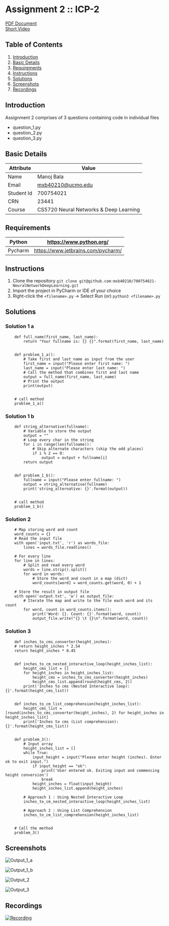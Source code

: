# Assignment 2 :: ICP-2

[PDF Document][1]  
[Short Video][2]

## Table of Contents

1. [Introduction](#introduction)
2. [Basic Details](#basic-details)
3. [Requirements](#requirements)
4. [Instructions](#instructions) 
5. [Solutions](#solutions)
6. [Screenshots](#screenshots)
7. [Recordings](#recordings)

## Introduction

Assignment 2 comprises of 3 questions containing code in individual files
+ question_1.py
+ question_2.py
+ question_3.py

## Basic Details
| Attribute  | Value                                  | 
|------------|----------------------------------------|
| Name       | Manoj Bala                             |
| Email      | mxb40210@ucmo.edu                      |
| Student Id | 700754021                              |
| CRN        | 23441                                  |
| Course     | CS5720 Neural Networks & Deep Learning |

## Requirements

| Python     | https://www.python.org/            | 
|------------|------------------------------------|
| Pycharm    | https://www.jetbrains.com/pycharm/ |

## Instructions

1. Clone the repository
`git clone git@github.com:mxb40210/700754021-NeuralNetworkDeepLearning.git`
2. Import the project in PyCharm or IDE of your choice
3. Right-click the `<filename>.py` -> Select Run (or) `python3 <filename>.py`

## Solutions

### Solution 1 a
```
    def full_name(first_name, last_name):
        return "Your fullname is: {} {}".format(first_name, last_name)


    def problem_1_a():
        # Take first and last name as input from the user
        first_name = input("Please enter first name: ")
        last_name = input("Please enter last name: ")
        # Call the method that combines first and last name
        output = full_name(first_name, last_name)
        # Print the output
        print(output)


    # call method
    problem_1_a()
```

### Solution 1 b
```
    def string_alternative(fullname):
        # Variable to store the output
        output = ""
        # Loop every char in the string
        for i in range(len(fullname)):
            # Skip alternate characters (skip the odd places)
            if i % 2 == 0:
                output = output + fullname[i]
        return output


    def problem_1_b():
        fullname = input("Please enter fullname: ")
        output = string_alternative(fullname)
        print('string_alternative: {}'.format(output))


    # call method
    problem_1_b()
```

### Solution 2
```
    # Map storing word and count
    word_counts = {}
    # Read the input file
    with open('input.txt', 'r') as words_file:
        lines = words_file.readlines()

    # For every line
    for line in lines:
        # Split and read every word
        words = line.strip().split()
        for word in words:
            # Store the word and count in a map (dict)
            word_counts[word] = word_counts.get(word, 0) + 1

    # Store the result in output file
    with open('output.txt', 'w') as output_file:
        # Iterate the map and write to the file each word and its count
        for word, count in word_counts.items():
            print('Word: {}. Count: {}'.format(word, count))
            output_file.write("{} \t {}\n".format(word, count))
```

### Solution 3
```
    def inches_to_cms_converter(height_inches):
    # return height_inches * 2.54
    return height_inches * 0.45


    def inches_to_cm_nested_interactive_loop(height_inches_list):
        height_cms_list = []
        for height_inches in height_inches_list:
            height_cms = inches_to_cms_converter(height_inches)
            height_cms_list.append(round(height_cms, 2))
        print('Inches to cms (Nested Interactive loop): {}'.format(height_cms_list))
    
    
    def inches_to_cm_list_comprehension(height_inches_list):
        height_cms_list = [round(inches_to_cms_converter(height_inches), 2) for height_inches in height_inches_list]
        print('Inches to cms (List comprehension): {}'.format(height_cms_list))
    
    
    def problem_3():
        # Input array
        height_inches_list = []
        while True:
            input_height = input("Please enter height (inches). Enter ok to exit input.")
            if input_height == "ok":
                print('User entered ok. Exiting input and commencing height conversion')
                break
            height_inches = float(input_height)
            height_inches_list.append(height_inches)
    
        # Approach 1 : Using Nested Interactive Loop
        inches_to_cm_nested_interactive_loop(height_inches_list)
    
        # Approach 2 : Using List Comprehension
        inches_to_cm_list_comprehension(height_inches_list)
    
    
    # Call the method
    problem_3()
```

## Screenshots

![Output_1_a](images/Question_1_a.png "Output_1_a")

![Output_1_b](images/Question_1_b.png "Output_1_b")

![Output_2](images/Question_2.png "Output_2")

![Output_3](images/Question_3.png "Output_3")

## Recordings

[![Recording](images/Question_1_a.png)][2]

[1]: https://github.com/mxb40210/700754021-NeuralNetworkDeepLearning/blob/main/assignments/assignment2/23441_700754021_ICP-2.pdf
[2]: https://drive.google.com/file/d/1AIlZtKgCrUqvPMf22wwt894BaahSuVw7/view?usp=sharing
